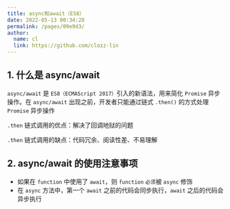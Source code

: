 ```yaml
---
title: async和await（ES8）
date: 2022-05-13 00:34:28
permalink: /pages/09e9d3/
author: 
  name: cl
  link: https://github.com/clozz-lin
---
```

## 1. 什么是 async/await

`async/await` 是 `ES8（ECMAScript 2017）`引入的新语法，用来简化 `Promise` 异步操作。在 `async/await` 出现之前，开发者只能通过链式 `.then()` 的方式处理 `Promise` 异步操作

`.then` 链式调用的优点：解决了回调地狱的问题

`.then` 链式调用的缺点：代码冗余、阅读性差、不易理解

## 2.  async/await 的使用注意事项

+ 如果在 `function` 中使用了 `await`，则 `function` `必须`被 `async` 修饰
+ 在 `async` 方法中，第一个 `await` 之前的代码会同步执行，`await` 之后的代码会异步执行